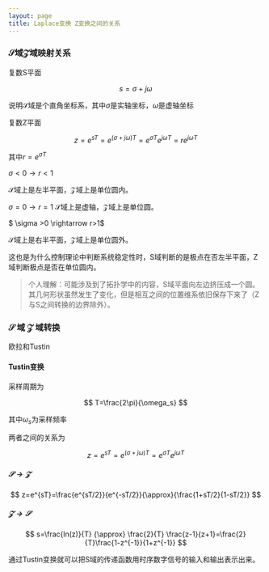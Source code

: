 ```yaml
---
layout: page
title: Laplace变换 Z变换之间的关系
---
```


### $\mathcal{S}$域$\mathcal{Z}$域映射关系

复数S平面

$$
s=\sigma+j\omega
$$

说明$\mathcal{S}$域是个直角坐标系，其中$\sigma$是实轴坐标，$\omega$是虚轴坐标

复数Z平面

$$
z=e^{sT}=e^{(\sigma+j\omega)T}=e^{ \sigma T } e^{j \omega T}=re^{j \omega T}
$$

其中$r=e^{ \sigma T }$

$\sigma<0\rightarrow r<1$

$\mathcal{S}$域上是左半平面，$\mathcal{Z}$域上是单位圆内。

$\sigma =0 \rightarrow r=1$ 
$\mathcal{S}$域上是虚轴，$\mathcal{Z}$域上是单位圆。

$ \sigma >0 \rightarrow r>1$ 

$\mathcal{S}$域上是右半平面，$\mathcal{Z}$域上是单位圆外。

这也是为什么控制理论中判断系统稳定性时，S域判断的是极点在否左半平面，Z域判断极点是否在单位圆内。

>个人理解：可能涉及到了拓扑学中的内容，S域平面向左边挤压成一个圆。其几何形状虽然发生了变化，但是相互之间的位置维系依旧保存下来了（Z与S之间转换的边界除外）。


### ${\mathcal{S}}$ 域 ${\mathcal{Z}}$ 域转换 

欧拉和Tustin

#### Tustin变换

采样周期为

$$
T=\frac{2\pi}{\omega_s}
$$

其中$\omega_s$为采样频率

两者之间的关系为

$$
z=e^{sT}=e^{( \sigma +j \omega )T}=e^{ \sigma T}e^{j \omega T}
$$

##### $\mathcal{S} \rightarrow \mathcal{Z}$

$$
z=e^{sT}=\frac{e^{sT/2}}{e^{-sT/2}}{\approx}{\frac{1+sT/2}{1-sT/2}}
$$

##### $\mathcal{Z} \rightarrow \mathcal{S}$

$$
s=\frac{ln(z)}{T} {\approx} \frac{2}{T} \frac{z-1}{z+1}=\frac{2}{T}\frac{1-z^{-1}}{1+z^{-1}}
$$

通过Tustin变换就可以把S域的传递函数用时序数字信号的输入和输出表示出来。
